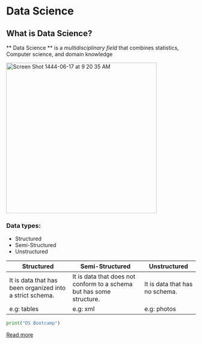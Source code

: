 
# Data Science


## What is Data Science?

** Data Science **  is a *multidisciplinary field* that combines statistics, Computer science, and domain knowledge


<img  width="400" height="400"  alt="Screen Shot 1444-06-17 at 9 20 35 AM"  src=DS.png>

### Data types:
- Structured 
- Semi-Structured
- Unstructured


Structured | Semi-Structured | Unstructured
 -------- | -------- | --------- 
It is data that has been organized into a strict schema. | It is data that does not conform to a schema but has some structure. | It is data that has no schema.
e.g: tables | e.g: xml| e.g: photos

```python
print("DS Bootcamp")
```

[Read more](https://en.wikipedia.org/wiki/Data_science%E2%80%9D)